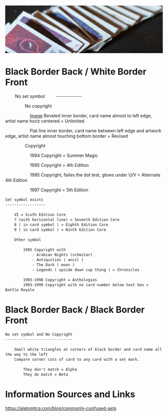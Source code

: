 ![old cards](/assets/header.png)


# Black Border Back / White Border Front

        No set symbol
        -------------
 
                No copyright
	 
                    [Image](/assets/unlimited.png) Beveled inner border, card name almost to left edge, artist name horiz centered  = Unlimited 

                    Flat line inner border, card name between left edge and artwork edge, artist name almost touching bottom border = Revised

                Copyright
      
                    1994 Copyright = Summer Magic
		    
                    1995 Copyright = 4th Edition 
		    
                    1995 Copyright, failes the dot test, glows under U/V = Alternate 4th Edition 
		    
                    1997 Copyright = 5th Edition

	Set symbol exists
 	------------------

		VI = Sixth Edition Core
		7 (with horizontal line) = Seventh Edition Core
		8 ( in card symbol ) = Eighth Edition Core
		9 ( in card symbol ) = Ninth Edition Core

		Other symbol

			1995 Copyright with 
				- Arabian Nights (schmitar) 
				- Antiquities ( anvil ) 
				- The Dark ( moon ) 
				- Legends ( upside down cup thing ) = Chronicles
                  
			1993-1998 Copyright = Anthologies
			1993-1999 Copyright with no card number below text box = Battle Royale

    
# Black Border Back / Black Border Front

	No set symbol and No Copyright
	------------------------------
       
		Small white triangles at corners of black border and card name all the way to the left
		Compare corner cuts of card to any card with a set mark.
		      
			They don't match = Alpha
			They do match = Beta



# Information Sources and Links

https://alatomtcg.com/blog/commonly-confused-sets



